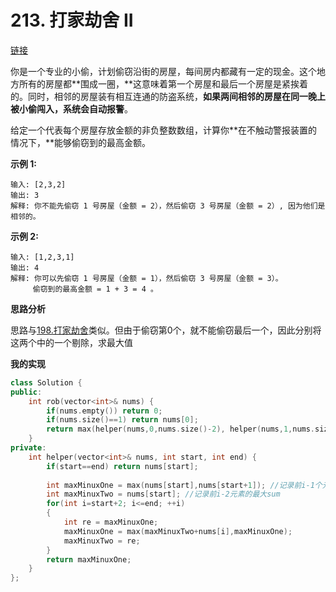 # 213. 打家劫舍 II

[链接](https://leetcode-cn.com/problems/house-robber-ii/description/)

你是一个专业的小偷，计划偷窃沿街的房屋，每间房内都藏有一定的现金。这个地方所有的房屋都**围成一圈，**这意味着第一个房屋和最后一个房屋是紧挨着的。同时，相邻的房屋装有相互连通的防盗系统，**如果两间相邻的房屋在同一晚上被小偷闯入，系统会自动报警**。

给定一个代表每个房屋存放金额的非负整数数组，计算你**在不触动警报装置的情况下，**能够偷窃到的最高金额。

**示例 1:**

```
输入: [2,3,2]
输出: 3
解释: 你不能先偷窃 1 号房屋（金额 = 2），然后偷窃 3 号房屋（金额 = 2）, 因为他们是相邻的。
```

**示例 2:**

```
输入: [1,2,3,1]
输出: 4
解释: 你可以先偷窃 1 号房屋（金额 = 1），然后偷窃 3 号房屋（金额 = 3）。
     偷窃到的最高金额 = 1 + 3 = 4 。
```

**思路分析**

思路与[198.打家劫舍](198.打家劫舍.md)类似。但由于偷窃第0个，就不能偷窃最后一个，因此分别将这两个中的一个剔除，求最大值

**我的实现**

```c++
class Solution {
public:
    int rob(vector<int>& nums) {
        if(nums.empty()) return 0;
        if(nums.size()==1) return nums[0];
        return max(helper(nums,0,nums.size()-2), helper(nums,1,nums.size()-1));
    }
private:
    int helper(vector<int>& nums, int start, int end) {
        if(start==end) return nums[start];
        
        int maxMinuxOne = max(nums[start],nums[start+1]); //记录前i-1个元素中最大的
        int maxMinuxTwo = nums[start]; //记录前i-2元素的最大sum
        for(int i=start+2; i<=end; ++i)
        {
            int re = maxMinuxOne;        
            maxMinuxOne = max(maxMinuxTwo+nums[i],maxMinuxOne);
            maxMinuxTwo = re;
        }
        return maxMinuxOne;
    }
};
```

